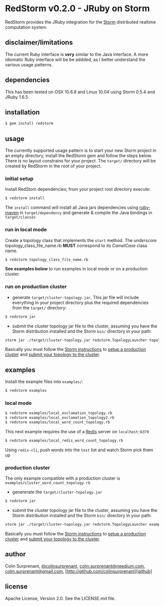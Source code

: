 # RedStorm v0.2.0 - JRuby on Storm

RedStorm provides the JRuby integration for the [Storm][storm] distributed realtime computation system.

## disclaimer/limitations

The current Ruby interface is **very** similar to the Java interface. A more idiomatic Ruby interface will be be addded, as I better understand the various usage patterns.

## dependencies

This has been tested on OSX 10.6.8 and Linux 10.04 using Storm 0.5.4 and JRuby 1.6.5

## installation
``` sh
$ gem install redstorm
```

## usage

The currently supported usage pattern is to start your new Storm project in an empty directory, install the RedStorm gem and follow the steps below. There is no layout constrains for your project. The `target/` directory will be created by RedStorm in the root of your project.

### initial setup

Install RedStom dependencies; from your project root directory execute:

``` sh
$ redstorm install
```

The `install` command will install all Java jars dependencies using [ruby-maven][ruby-maven] in `target/dependency` and generate & compile the Java bindings in `target/classes`

### run in local mode

Create a topology class that implements the `start` method. The *underscore* topology_class_file_name.rb **MUST** correspond to its *CamelCase* class name.

``` sh
$ redstorm topology_class_file_name.rb
```

**See examples below** to run examples in local mode or on a production cluster.

### run on production cluster

- generate `target/cluster-topology.jar`. This jar file will include everything in your project directory plus the required dependencies from the `target/` directory:

``` sh
$ redstorm jar
```

- submit the cluster topology jar file to the cluster, assuming you have the Storm distribution installed and the Storm `bin/` directory in your path:

``` sh
storm jar ./target/cluster-topology.jar redstorm.TopologyLauncher topology_class_file_name.rb
```

Basically you must follow the [Storm instructions](https://github.com/nathanmarz/storm/wiki) to [setup a production cluster](https://github.com/nathanmarz/storm/wiki/Setting-up-a-Storm-cluster) and [submit your topology to the cluster](https://github.com/nathanmarz/storm/wiki/Running-topologies-on-a-production-cluster).


## examples

Install the example files into `examples/`:

``` sh
$ redstorm examples
```

### local mode

``` sh
$ redstorm examples/local_exclamation_topology.rb
$ redstorm examples/local_exclamation_topology2.rb
$ redstorm examples/local_word_count_topology.rb
```

This next example requires the use of a [Redis][redis] server on `localhost:6379`

``` sh
$ redstorm examples/local_redis_word_count_topology.rb
```

Using `redis-cli`, push words into the `test` list and watch Storm pick them up

### production cluster

The only example compatible with a production cluster is `examples/cluster_word_count_topology.rb`

- genererate the `target/cluster-topology.jar`

``` sh
$ redstorm jar
```

- submit the cluster topology jar file to the cluster, assuming you have the Storm distribution installed and the Storm `bin/` directory in your path:

``` sh
storm jar ./target/cluster-topology.jar redstorm.TopologyLauncher examples/cluster_word_count_topology.rb
```

Basically you must follow the [Storm instructions](https://github.com/nathanmarz/storm/wiki) to [setup a production cluster](https://github.com/nathanmarz/storm/wiki/Setting-up-a-Storm-cluster) and [submit your topology to the cluster](https://github.com/nathanmarz/storm/wiki/Running-topologies-on-a-production-cluster).


## author
Colin Surprenant, [@colinsurprenant][twitter], [colin.surprenant@needium.com][needium], [colin.surprenant@gmail.com][gmail], [http://github.com/colinsurprenant][github]

## license
Apache License, Version 2.0. See the LICENSE.md file.

[needium]: colin.surprenant@needium.com
[gmail]: colin.surprenant@gmail.com
[twitter]: http://twitter.com/colinsurprenant
[github]: http://github.com/colinsurprenant
[rvm]: http://beginrescueend.com/
[storm]: https://github.com/nathanmarz/storm
[jruby]: http://jruby.org/
[ruby-maven]: https://github.com/mkristian/ruby-maven
[redis]: http://redis.io/